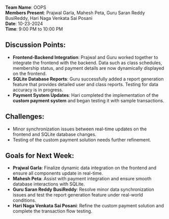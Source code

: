 **Team Name**: OOPS  
**Members Present**: Prajwal Garla, Mahesh Peta, Guru Saran Reddy BusiReddy, Hari Naga Venkata Sai Posani  
**Date**: 10-23-2024  
**Time**: 9:00 PM to 10:00 PM  

## Discussion Points:  
- **Frontend-Backend Integration**: Prajwal and Guru worked together to integrate the frontend with the backend. Data such as class schedules, membership status, and payment details are now dynamically displayed on the frontend.  
- **SQLite Database Reports**: Guru successfully added a report generation feature that provides detailed user and class reports. Testing for data accuracy is in progress.  
- **Payment System Updates**: Hari completed the implementation of the **custom payment system** and began testing it with sample transactions.  

## Challenges:  
- Minor synchronization issues between real-time updates on the frontend and SQLite database changes.  
- Testing of the custom payment solution needs further refinement.

## Goals for Next Week:  
- **Prajwal Garla**: Finalize dynamic data integration on the frontend and ensure all components update in real-time.  
- **Mahesh Peta**: Assist with payment integration and ensure smooth database interactions with SQLite.  
- **Guru Saran Reddy BusiReddy**: Resolve minor data synchronization issues and test the report generation feature under real-world conditions.  
- **Hari Naga Venkata Sai Posani**: Refine the custom payment solution and complete the transaction flow testing.  
